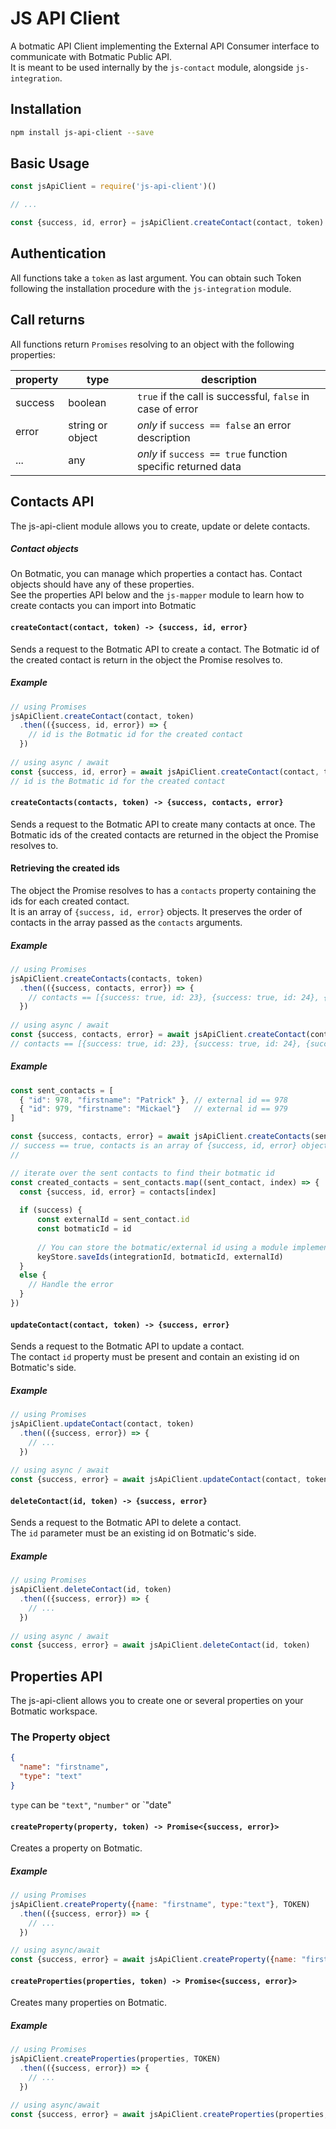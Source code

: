 # JS API Client
A botmatic API Client implementing the External API Consumer interface to communicate with Botmatic Public API.  
It is meant to be used internally by the `js-contact` module, alongside `js-integration`.  

## Installation
```bash
npm install js-api-client --save
```

## Basic Usage
```javascript
const jsApiClient = require('js-api-client')()

// ...

const {success, id, error} = jsApiClient.createContact(contact, token)
```

## Authentication
All functions take a `token` as last argument.
You can obtain such Token following the installation procedure with the `js-integration` module.

## Call returns
All functions return `Promises` resolving to an object with the following properties:

property | type             | description
-------- | ---------------- | -----------
success  | boolean          | `true` if the call is successful, `false` in case of error
error    | string or object | *only* if `success == false` an error description
...      | any              | *only* if `success == true` function specific returned data

## Contacts API
The js-api-client module allows you to create, update or delete contacts.  

##### Contact objects
On Botmatic, you can manage which properties a contact has. Contact objects should have
any of these properties.  
See the properties API below and the `js-mapper` module to learn how to create contacts
you can import into Botmatic

#### `createContact(contact, token) -> {success, id, error}`
Sends a request to the Botmatic API to create a contact.
The Botmatic id of the created contact is return in the object the Promise resolves to.

##### Example
```javascript
// using Promises
jsApiClient.createContact(contact, token)
  .then(({success, id, error}) => {
    // id is the Botmatic id for the created contact
  })
  
// using async / await
const {success, id, error} = await jsApiClient.createContact(contact, token)
// id is the Botmatic id for the created contact
```

#### `createContacts(contacts, token) -> {success, contacts, error}`
Sends a request to the Botmatic API to create many contacts at once.
The Botmatic ids of the created contacts are returned in the object the Promise resolves to.

#### Retrieving the created ids
The object the Promise resolves to has a `contacts` property containing the ids for each created contact.  
It is an array of `{success, id, error}` objects. It preserves the order of contacts in the array passed as
the `contacts` arguments.

##### Example
```javascript
// using Promises
jsApiClient.createContacts(contacts, token)
  .then(({success, contacts, error}) => {
    // contacts == [{success: true, id: 23}, {success: true, id: 24}, {success: false, id: 25}, ...]
  })
  
// using async / await
const {success, contacts, error} = await jsApiClient.createContact(contact, token)
// contacts == [{success: true, id: 23}, {success: true, id: 24}, {success: false, id: 25}, ...]
```

##### Example
```javascript
const sent_contacts = [
  { "id": 978, "firstname": "Patrick" }, // external id == 978
  { "id": 979, "firstname": "Mickael"}   // external id == 979
]

const {success, contacts, error} = await jsApiClient.createContacts(sent_contacts, token)
// success == true, contacts is an array of {success, id, error} objects
// 

// iterate over the sent contacts to find their botmatic id
const created_contacts = sent_contacts.map((sent_contact, index) => {
  const {success, id, error} = contacts[index]
  
  if (success) {
      const externalId = sent_contact.id
      const botmaticId = id
      
      // You can store the botmatic/external id using a module implementing the KeyStore interface
      keyStore.saveIds(integrationId, botmaticId, externalId)
  }
  else {
    // Handle the error
  }
})
```


#### `updateContact(contact, token) -> {success, error}`
Sends a request to the Botmatic API to update a contact.  
The contact `id` property must be present and contain an existing id on Botmatic's side.  

##### Example
```javascript
// using Promises
jsApiClient.updateContact(contact, token)
  .then(({success, error}) => {
    // ...
  })
  
// using async / await
const {success, error} = await jsApiClient.updateContact(contact, token)
```

#### `deleteContact(id, token) -> {success, error}`
Sends a request to the Botmatic API to delete a contact.  
The `id` parameter must be an existing id on Botmatic's side.  

##### Example
```javascript
// using Promises
jsApiClient.deleteContact(id, token)
  .then(({success, error}) => {
    // ...
  })
  
// using async / await
const {success, error} = await jsApiClient.deleteContact(id, token)
```


## Properties API
The js-api-client allows you to create one or several properties on your Botmatic workspace.

### The Property object
```json
{
  "name": "firstname",
  "type": "text"
}
```
`type` can be `"text"`, `"number"` or `"date"

#### `createProperty(property, token) -> Promise<{success, error}>`
Creates a property on Botmatic.

##### Example
```javascript
// using Promises
jsApiClient.createProperty({name: "firstname", type:"text"}, TOKEN)
  .then(({success, error}) => {
    // ...
  })

// using async/await
const {success, error} = await jsApiClient.createProperty({name: "firstname", type:"text"}, TOKEN)
```

#### `createProperties(properties, token) -> Promise<{success, error}>`
Creates many properties on Botmatic.

##### Example
```javascript
// using Promises
jsApiClient.createProperties(properties, TOKEN)
  .then(({success, error}) => {
    // ...
  })

// using async/await
const {success, error} = await jsApiClient.createProperties(properties, TOKEN)
```

